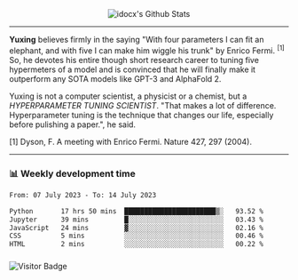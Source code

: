 <div align="center">
    <img align="center" src="https://github-readme-stats.vercel.app/api?username=idocx&show_icons=true&count_private=true&hide_border=true" alt="idocx's Github Stats"></img>
</div>

---

**Yuxing** believes firmly in the saying "With four parameters I can fit an elephant, and with five I can make him wiggle his trunk" by Enrico Fermi. <sup>[1]</sup> So, he devotes his entire though short research career to tuning five hypermeters of a model and is convinced that he will finally make it outperform any SOTA models like GPT-3 and AlphaFold 2.

Yuxing is not a computer scientist, a physicist or a chemist, but a *HYPERPARAMETER TUNING SCIENTIST*. "That makes a lot of difference. Hyperparameter tuning is the technique that changes our life, especially before pulishing a paper.", he said.

[1] Dyson, F. A meeting with Enrico Fermi. Nature 427, 297 (2004).


---

### 📊 Weekly development time
<!--START_SECTION:waka-->

```txt
From: 07 July 2023 - To: 14 July 2023

Python       17 hrs 50 mins  ███████████████████████▒░   93.52 %
Jupyter      39 mins         █░░░░░░░░░░░░░░░░░░░░░░░░   03.43 %
JavaScript   24 mins         ▓░░░░░░░░░░░░░░░░░░░░░░░░   02.16 %
CSS          5 mins          ░░░░░░░░░░░░░░░░░░░░░░░░░   00.46 %
HTML         2 mins          ░░░░░░░░░░░░░░░░░░░░░░░░░   00.22 %
```

<!--END_SECTION:waka-->

### 

![Visitor Badge](https://visitor-badge.laobi.icu/badge?page_id=idocx.idocx)